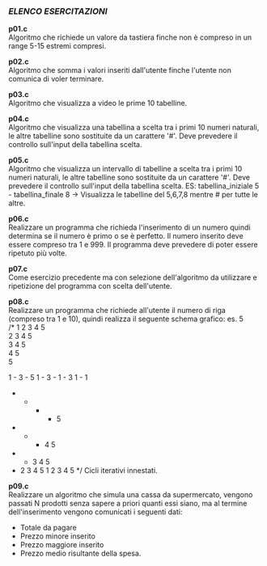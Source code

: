 ### *ELENCO ESERCITAZIONI*

**p01.c**  
Algoritmo che richiede un valore da tastiera finche non è compreso in un range 5-15 estremi compresi.

**p02.c**  
Algoritmo che somma i valori inseriti dall'utente finche l'utente non comunica di voler terminare.

**p03.c**  
Algoritmo che visualizza a video le prime 10 tabelline.

**p04.c**  
Algoritmo che visualizza una tabellina a scelta tra i primi 10 numeri naturali, le altre tabelline sono sostituite da un carattere '#'. Deve prevedere il controllo sull'input della tabellina scelta.

**p05.c**  
Algoritmo che visualizza un intervallo di tabelline a scelta tra i primi 10 numeri naturali, le altre tabelline sono sostituite da un carattere '#'. Deve prevedere il controllo sull'input della tabellina scelta.
ES: tabellina_iniziale 5 - tabellina_finale 8 -> Visualizza le tabelline del 5,6,7,8 mentre # per tutte le altre.

**p06.c**   
Realizzare un programma che richieda l'inserimento di un numero quindi determina se il numero è primo o se è perfetto. Il numero inserito deve essere compreso tra 1 e 999. Il programma deve prevedere di poter essere ripetuto più volte.

**p07.c**   
Come esercizio precedente ma con selezione dell'algoritmo da utilizzare e
ripetizione del programma con scelta dell'utente.   

**p08.c**   
Realizzare un programma che richiede all'utente il numero di riga (compreso tra 1 e 10), quindi realizza il seguente schema grafico:
es. 5   
/*
1 2 3 4 5   
  2 3 4 5   
    3 4 5   
      4 5   
        5   


1 - 3 - 5
1 - 3 -
1 - 3
1 - 
1


- - - - 5
- - - 4 5
- - 3 4 5
- 2 3 4 5
1 2 3 4 5
*/
Cicli iterativi innestati.

**p09.c**   
Realizzare un algoritmo che simula una cassa da supermercato, vengono passati N prodotti senza sapere a priori quanti essi siano, ma al termine dell'inserimento vengono comunicati i seguenti dati: 
- Totale da pagare
- Prezzo minore inserito
- Prezzo maggiore inserito
- Prezzo medio risultante della spesa.